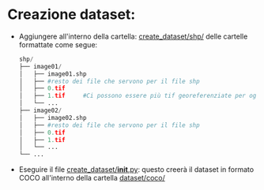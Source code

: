 # Creazione dataset:
* Aggiungere all'interno della cartella: [create_dataset/shp/](https://github.com/Marchisceddu/Progetto_Urbismap/blob/main/create_dataset/shp) delle cartelle formattate come segue:

    ```python
    shp/
    ├── image01/
    │   ├── image01.shp
    │   ├── #resto dei file che servono per il file shp
    │   ├── 0.tif
    │   ├── 1.tif     #Ci possono essere più tif georeferenziate per ogni file shp
    │   └── ...
    ├── image02/
    │   ├── image02.shp
    │   ├── #resto dei file che servono per il file shp
    │   ├── 0.tif
    │   ├── 1.tif
    │   └── ...
    └── ...
    ```

* Eseguire il file [create_dataset/__init__.py](https://github.com/Marchisceddu/Progetto_Urbismap/blob/main/create_dataset/__init__.py):
  questo creerà il dataset in formato COCO all'interno della cartella [dataset/coco/](https://github.com/Marchisceddu/Progetto_Urbismap/tree/main/dataset/coco)
